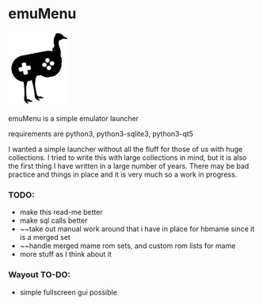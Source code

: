 # emuMenu
<img src="assets/emu_black_silhouette.svg/" height="150">

emuMenu is a simple emulator launcher

requirements are python3, python3-sqlite3, python3-qt5


I wanted a simple launcher without all the fluff for those of us with huge collections. I tried to write
this with large collections in mind, but it is also the first thing I have written in a large number of 
years. There may be bad practice and things in place and it is very much so a work in progress.

### TODO:
* make this read-me better
* make sql calls better
* ~~take out manual work around that i have in place for hbmame since it is a merged set
* ~~handle merged mame rom sets, and custom rom lists for mame
* more stuff as I think about it

### Wayout TO-DO:
* simple fullscreen gui possible

